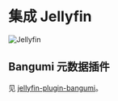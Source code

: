 # 集成 Jellyfin

![Jellyfin](/Jellyfin.jpeg)

## Bangumi 元数据插件

见 [jellyfin-plugin-bangumi](https://github.com/kookxiang/jellyfin-plugin-bangumi)。
